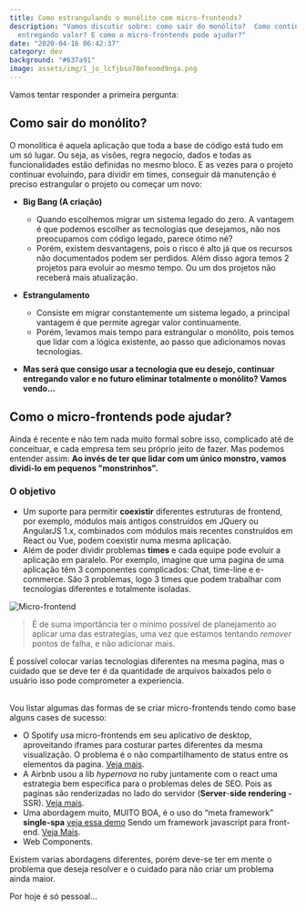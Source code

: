 ```yaml
---
title: Como estrangulando o monólito com micro-frontends?
description: "Vamos discutir sobre: como sair do monólito?  Como continuar
  entregando valor? E como o micro-frontends pode ajudar?"
date: "2020-04-16 06:42:37"
category: dev
background: "#637a91"
image: assets/img/1_jo_lcfjbso70mfeomd9nga.png
---
```

Vamos tentar responder a primeira pergunta:

## Como sair do monólito?

O monolítica é aquela aplicação que toda a base de código está tudo em um só lugar. Ou seja, as visões, regra negocio, dados e todas as funcionalidades estão definidas no mesmo bloco. E as vezes para o projeto continuar evoluindo, para dividir em times, conseguir dá manutenção é preciso estrangular o projeto ou começar um novo:

* **Big Bang (A criação)**

  * Quando escolhemos migrar um sistema legado do zero. A vantagem é que  podemos escolher as tecnologias que desejamos, não nos preocupamos com código legado, parece ótimo né?
  * Porém, existem desvantagens, pois o risco é alto já que os recursos não documentados podem ser perdidos. Além disso agora temos 2 projetos para evoluir ao mesmo tempo. Ou um dos projetos não receberá mais atualização.
* **Estrangulamento**

  * Consiste em migrar constantemente um sistema legado, a principal vantagem é que permite agregar valor continuamente.
  * Porém, levamos mais tempo para estrangular o monólito, pois temos que lidar com a lógica existente, ao passo que adicionamos novas tecnologias.
* **Mas será que consigo usar a tecnologia que eu desejo, continuar entregando valor e no futuro eliminar totalmente o monólito? Vamos vendo...**

## Como o micro-frontends pode ajudar?

Ainda é recente e não tem nada muito formal sobre isso, complicado até de conceituar, e cada empresa tem seu próprio jeito de fazer. Mas podemos entender assim: **Ao invés de ter que lidar com um único monstro, vamos dividi-lo em pequenos "monstrinhos".**

### **O objetivo**

* Um suporte para permitir **coexistir** diferentes estruturas de frontend, por exemplo, módulos mais antigos construídos em JQuery ou AngularJS 1.x, combinados com módulos mais recentes construídos em React ou Vue, podem coexistir numa mesma aplicação.
* Além de poder dividir problemas **times** e cada equipe pode evoluir a aplicação em paralelo. Por exemplo, imagine que uma pagina de uma aplicação têm 3 componentes complicados: Chat, time-line e e-commerce. São 3 problemas, logo 3 times que podem trabalhar com tecnologias diferentes e totalmente isoladas. 

![Micro-frontend](assets/img/1_jo_lcfjbso70mfeomd9nga.png "Micro-frontend")

> É de suma importância ter o mínimo possível de planejamento ao aplicar uma das estrategias, uma vez que estamos tentando *remover* pontos de falha, e não adicionar mais.

É possível colocar varias tecnologias diferentes na mesma pagina, mas o cuidado que se deve ter é da quantidade de arquivos baixados pelo o usuário isso pode comprometer a experiencia. 

\
Vou listar algumas das formas de se criar micro-frontends tendo como base alguns cases de sucesso:

* O Spotify usa micro-frontends em seu aplicativo de desktop, aproveitando iframes para costurar partes diferentes da mesma visualização. O problema é o não compartilhamento de status entre os elementos da pagina. [Veja mais](https://medium.com/dazn-tech/adopting-a-micro-frontends-architecture-e283e6a3c4f3).
* A Airbnb usou a lib *hypernova* no ruby juntamente com o react uma estrategia bem especifica para o problemas deles de SEO. Pois as paginas são renderizadas no lado do servidor (**Server**-**side rendering -** SSR). [Veja mais](https://github.com/airbnb/hypernova).
* Uma abordagem muito, MUITO BOA, é o uso do  “meta framework” **single-spa** [veja essa demo](https://single-spa.surge.sh/) Sendo um framework  javascript para front-end. [Veja Mais](https://github.com/single-spa/single-spa).
* Web Components.

Existem varias abordagens diferentes, porém deve-se ter em mente o problema que deseja resolver e o cuidado para não criar um problema ainda maior. 

Por hoje é só pessoal...